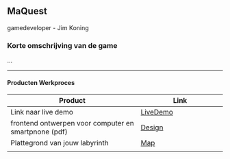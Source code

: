 ## MaQuest
gamedeveloper - Jim Koning

### Korte omschrijving van de game
...

---
#### Producten Werkproces
| Product  | Link |
| ------ |  ------ |
| Link naar live demo| [LiveDemo]
| frontend ontwerpen voor computer en smartpnone (pdf) | [Design]
| Plattegrond van jouw labyrinth            | [Map]
|<img width=500/>|<img width=300/>|


   [LiveDemo]: <http://sjo.hosts.ma-cloud.nl/2018_2019/PROJ-1.3-19-20-GD-textadventure/>
   [Design]: <docs/design.png>
   [Map]:<docs/map.png>
